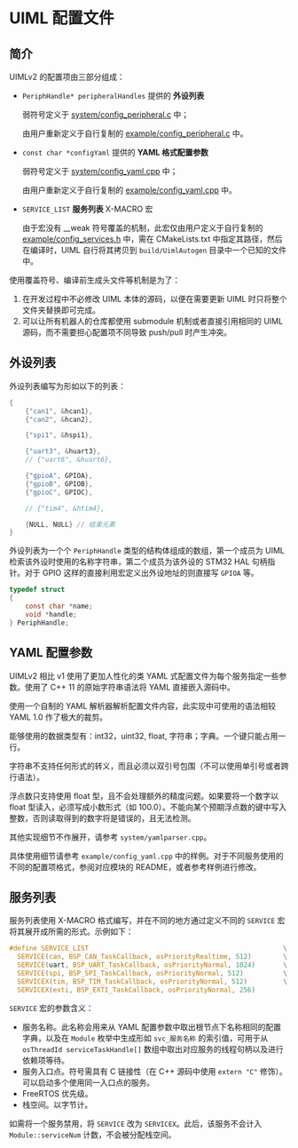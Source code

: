 # UIML 配置文件

## 简介

UIMLv2 的配置项由三部分组成：

- `PeriphHandle* peripheralHandles` 提供的 **外设列表**

  弱符号定义于 [system/config_peripheral.c](../system/config_peripheral.c) 中；

  由用户重新定义于自行复制的 [example/config_peripheral.c](../example/config_peripheral.c) 中。

- `const char *configYaml` 提供的 **YAML 格式配置参数**

  弱符号定义于 [system/config_yaml.cpp](../system/config_yaml.cpp) 中；

  由用户重新定义于自行复制的 [example/config_yaml.cpp](../example/config_yaml.cpp) 中。

- `SERVICE_LIST` **服务列表** X-MACRO 宏

  由于宏没有 \_\_weak 符号覆盖的机制，此宏仅由用户定义于自行复制的 [example/config_services.h](../example/config_services.h) 中，需在 CMakeLists.txt 中指定其路径，然后在编译时，UIML 自行将其拷贝到 `build/UimlAutogen` 目录中一个已知的文件中。

使用覆盖符号、编译前生成头文件等机制是为了：

1. 在开发过程中不必修改 UIML 本体的源码，以便在需要更新 UIML 时只将整个文件夹替换即可完成。
2. 可以让所有机器人的仓库都使用 submodule 机制或者直接引用相同的 UIML 源码，而不需要担心配置项不同导致 push/pull 时产生冲突。

## 外设列表

外设列表编写为形如以下的列表：

```c
{
    {"can1", &hcan1},
    {"can2", &hcan2},

    {"spi1", &hspi1},

    {"uart3", &huart3},
    // {"uart6", &huart6},

    {"gpioA", GPIOA},
    {"gpioB", GPIOB},
    {"gpioC", GPIOC},

    // {"tim4", &htim4},

    {NULL, NULL} // 结束元素
}
```

外设列表为一个个 `PeriphHandle` 类型的结构体组成的数组，第一个成员为 UIML 检索该外设时使用的名称字符串，第二个成员为该外设的 STM32 HAL 句柄指针。对于 GPIO 这样的直接利用宏定义出外设地址的则直接写 `GPIOA` 等。

```c
typedef struct
{
    const char *name;
    void *handle;
} PeriphHandle;
```

## YAML 配置参数

UIMLv2 相比 v1 使用了更加人性化的类 YAML 式配置文件为每个服务指定一些参数。使用了 C++ 11 的原始字符串语法将 YAML 直接嵌入源码中。

使用一个自制的 YAML 解析器解析配置文件内容，此实现中可使用的语法相较 YAML 1.0 作了极大的裁剪。

能够使用的数据类型有：int32，uint32, float, 字符串；字典。一个键只能占用一行。

字符串不支持任何形式的转义，而且必须以双引号包围（不可以使用单引号或者跨行语法）。

浮点数只支持使用 float 型，且不会处理额外的精度问题。如果要将一个数字以 float 型读入，必须写成小数形式（如 100.0）。不能向某个预期浮点数的键中写入整数，否则读取得到的数字将是错误的，且无法检测。

其他实现细节不作展开，请参考 `system/yamlparser.cpp`。

具体使用细节请参考 `example/config_yaml.cpp` 中的样例。对于不同服务使用的不同的配置项格式，参阅对应模块的 README，或者参考样例进行修改。

## 服务列表

服务列表使用 X-MACRO 格式编写，并在不同的地方通过定义不同的 `SERVICE` 宏将其展开成所需的形式。示例如下：

```c
#define SERVICE_LIST                                                 \
  SERVICE(can, BSP_CAN_TaskCallback, osPriorityRealtime, 512)        \
  SERVICE(uart, BSP_UART_TaskCallback, osPriorityNormal, 1024)       \
  SERVICE(spi, BSP_SPI_TaskCallback, osPriorityNormal, 512)          \
  SERVICEX(tim, BSP_TIM_TaskCallback, osPriorityNormal, 512)         \
  SERVICEX(exti, BSP_EXTI_TaskCallback, osPriorityNormal, 256)
```

`SERVICE` 宏的参数含义：

- 服务名称。此名称会用来从 YAML 配置参数中取出根节点下名称相同的配置字典，以及在 `Module` 枚举中生成形如 `svc_服务名称` 的索引值，可用于从 `osThreadId serviceTaskHandle[]` 数组中取出对应服务的线程句柄以及进行依赖项等待。
- 服务入口点。符号需具有 C 链接性（在 C++ 源码中使用 `extern "C"` 修饰）。可以启动多个使用同一入口点的服务。
- FreeRTOS 优先级。
- 栈空间。以字节计。

如需将一个服务禁用，将 `SERVICE` 改为 `SERVICEX`。此后，该服务不会计入 `Module::serviceNum` 计数，不会被分配栈空间。

